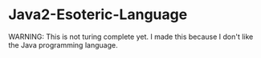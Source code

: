 # Java2-Esoteric-Language
WARNING: This is not turing complete yet. I made this because I don't like the Java programming language.
